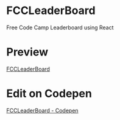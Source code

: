 # FCCLeaderBoard
Free Code Camp Leaderboard using React

# Preview
<a href="https://ganeshmkumar.github.io/FCCLeaderBoard">FCCLeaderBoard</a>

# Edit on Codepen
<a href="https://codepen.io/ganeshkumarm/pen/zwWqKR">FCCLeaderBoard - Codepen</a>
